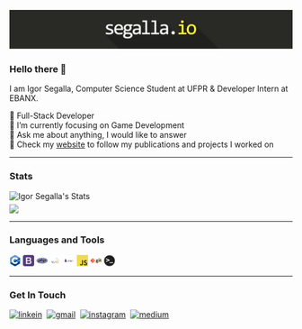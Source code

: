 ![banner](https://github.com/igorsegallafa/igorsegallafa/blob/main/banner.png)

### Hello there 👋
I am Igor Segalla, Computer Science Student at UFPR & Developer Intern at EBANX.

🎯 Full-Stack Developer<br>
🚀 I’m currently focusing on Game Development <br>
💬 Ask me about anything, I would like to answer<br>
📖 Check my [website](https://segalla.io) to follow my publications and projects I worked on

---
### Stats

![Igor Segalla's Stats](https://github-readme-stats.vercel.app/api?username=igorsegallafa&show_icons=true)<br>
<img align="middle" src="https://github-readme-stats.vercel.app/api/top-langs/?username=igorsegallafa&hide_title=true&layout=compact"></img> 

---
### Languages and Tools
<code><img height="20" src="https://raw.githubusercontent.com/github/explore/80688e429a7d4ef2fca1e82350fe8e3517d3494d/topics/cpp/cpp.png"></code>
<code><img height="20" src="https://raw.githubusercontent.com/github/explore/80688e429a7d4ef2fca1e82350fe8e3517d3494d/topics/bootstrap/bootstrap.png"></code>
<code><img height="20" src="https://raw.githubusercontent.com/github/explore/80688e429a7d4ef2fca1e82350fe8e3517d3494d/topics/php/php.png"></code>
<code><img height="20" src="https://raw.githubusercontent.com/github/explore/80688e429a7d4ef2fca1e82350fe8e3517d3494d/topics/mysql/mysql.png"></code>
<code><img height="20" src="https://raw.githubusercontent.com/github/explore/80688e429a7d4ef2fca1e82350fe8e3517d3494d/topics/elixir/elixir.png"></code>
<code><img height="20" src="https://raw.githubusercontent.com/github/explore/80688e429a7d4ef2fca1e82350fe8e3517d3494d/topics/javascript/javascript.png"></code>
<code><img height="20" src="https://raw.githubusercontent.com/github/explore/80688e429a7d4ef2fca1e82350fe8e3517d3494d/topics/git/git.png"></code>
<code><img height="20" src="https://raw.githubusercontent.com/github/explore/80688e429a7d4ef2fca1e82350fe8e3517d3494d/topics/terminal/terminal.png"></code>

---
### Get In Touch
[![linkein](https://img.shields.io/badge/-LinkedIn-blue?style=flat-square&logo=Linkedin&logoColor=white&link=https://www.linkedin.com/in/igorsegallafa/)](https://www.linkedin.com/in/igorsegallafa/)&nbsp; [![gmail](https://img.shields.io/badge/-Gmail-c14438?style=flat-square&logo=Gmail&logoColor=white&link=mailto:igorsegallafa@gmail.com)](mailto:igorsegallafa@gmail.com)&nbsp; [![instagram](https://img.shields.io/badge/-Instagram-orange?style=flat-square&logo=Instagram&logoColor=white&link=https://www.instagram.com/igor.segalla/?hl=en)](https://www.instagram.com/igor.segalla/?hl=en)&nbsp; [![medium](https://img.shields.io/badge/-Medium-black?style=flat-square&logo=Medium&logoColor=white&link=https://medium.com/@igorsegallafa)](https://medium.com/@igorsegallafa)
